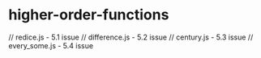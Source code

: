 # higher-order-functions

// redice.js - 5.1 issue
// difference.js - 5.2 issue
// century.js - 5.3 issue
// every_some.js - 5.4 issue
